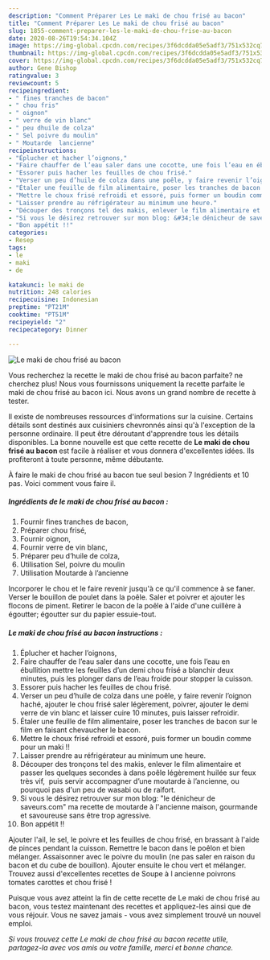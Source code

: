 ```yaml
---
description: "Comment Préparer Les Le maki de chou frisé au bacon"
title: "Comment Préparer Les Le maki de chou frisé au bacon"
slug: 1855-comment-preparer-les-le-maki-de-chou-frise-au-bacon
date: 2020-08-26T19:54:34.104Z
image: https://img-global.cpcdn.com/recipes/3f6dcdda05e5adf3/751x532cq70/le-maki-de-chou-frise-au-bacon-photo-principale-de-la-recette.jpg
thumbnail: https://img-global.cpcdn.com/recipes/3f6dcdda05e5adf3/751x532cq70/le-maki-de-chou-frise-au-bacon-photo-principale-de-la-recette.jpg
cover: https://img-global.cpcdn.com/recipes/3f6dcdda05e5adf3/751x532cq70/le-maki-de-chou-frise-au-bacon-photo-principale-de-la-recette.jpg
author: Gene Bishop
ratingvalue: 3
reviewcount: 5
recipeingredient:
- " fines tranches de bacon"
- " chou fris"
- " oignon"
- " verre de vin blanc"
- " peu dhuile de colza"
- " Sel poivre du moulin"
- " Moutarde  lancienne"
recipeinstructions:
- "Éplucher et hacher l’oignons,"
- "Faire chauffer de l’eau saler dans une cocotte, une fois l’eau en ébullition mettre les feuilles d’un demi chou frisé a blanchir deux minutes, puis les plonger dans de l’eau froide pour stopper la cuisson."
- "Essorer puis hacher les feuilles de chou frisé."
- "Verser un peu d’huile de colza dans une poêle, y faire revenir l’oignon haché, ajouter le chou frisé saler légèrement, poivrer, ajouter le demi verre de vin blanc et laisser cuire 10 minutes, puis laisser refroidir."
- "Étaler une feuille de film alimentaire, poser les tranches de bacon sur le film en faisant chevaucher le bacon."
- "Mettre le choux frisé refroidi et essoré, puis former un boudin comme pour un maki !!"
- "Laisser prendre au réfrigérateur au minimum une heure."
- "Découper des tronçons tel des makis, enlever le film alimentaire et passer les quelques secondes à dans poêle légèrement huilée sur feux très vif,  puis servir accompagner d’une moutarde à l’ancienne, ou pourquoi pas d&#39;un peu de wasabi ou de raifort."
- "Si vous le désirez retrouver sur mon blog: &#34;le dénicheur de saveurs.com&#34; ma recette de moutarde à l&#39;ancienne maison, gourmande et savoureuse sans être trop agressive."
- "Bon appétit !!"
categories:
- Resep
tags:
- le
- maki
- de

katakunci: le maki de 
nutrition: 248 calories
recipecuisine: Indonesian
preptime: "PT21M"
cooktime: "PT51M"
recipeyield: "2"
recipecategory: Dinner

---
```



![Le maki de chou frisé au bacon](https://img-global.cpcdn.com/recipes/3f6dcdda05e5adf3/751x532cq70/le-maki-de-chou-frise-au-bacon-photo-principale-de-la-recette.jpg)

Vous recherchez la recette le maki de chou frisé au bacon parfaite? ne cherchez plus! Nous vous fournissons uniquement la recette parfaite le maki de chou frisé au bacon ici. Nous avons un grand nombre de recette à tester.

Il existe de nombreuses ressources d'informations sur la cuisine. Certains détails sont destinés aux cuisiniers chevronnés ainsi qu'à l'exception de la personne ordinaire. Il peut être déroutant d'apprendre tous les détails disponibles. La bonne nouvelle est que cette recette de <strong> Le maki de chou frisé au bacon </strong> est facile à réaliser et vous donnera d'excellentes idées. Ils profiteront à toute personne, même débutante.

<!--inarticleads1-->

À faire le maki de chou frisé au bacon tue seul besion 7 Ingrédients et 10 pas. Voici comment vous faire il.

##### Ingrédients de le maki de chou frisé au bacon :

1. Fournir  fines tranches de bacon,
1. Préparer  chou frisé,
1. Fournir  oignon,
1. Fournir  verre de vin blanc,
1. Préparer  peu d’huile de colza,
1. Utilisation  Sel, poivre du moulin
1. Utilisation  Moutarde à l’ancienne


Incorporer le chou et le faire revenir jusqu&#39;à ce qu&#39;il commence à se faner. Verser le bouillon de poulet dans la poêle. Saler et poivrer et ajouter les flocons de piment. Retirer le bacon de la poêle à l&#39;aide d&#39;une cuillère à égoutter; égoutter sur du papier essuie-tout. 

<!--inarticleads2-->

##### Le maki de chou frisé au bacon instructions :

1. Éplucher et hacher l’oignons,
1. Faire chauffer de l’eau saler dans une cocotte, une fois l’eau en ébullition mettre les feuilles d’un demi chou frisé a blanchir deux minutes, puis les plonger dans de l’eau froide pour stopper la cuisson.
1. Essorer puis hacher les feuilles de chou frisé.
1. Verser un peu d’huile de colza dans une poêle, y faire revenir l’oignon haché, ajouter le chou frisé saler légèrement, poivrer, ajouter le demi verre de vin blanc et laisser cuire 10 minutes, puis laisser refroidir.
1. Étaler une feuille de film alimentaire, poser les tranches de bacon sur le film en faisant chevaucher le bacon.
1. Mettre le choux frisé refroidi et essoré, puis former un boudin comme pour un maki !!
1. Laisser prendre au réfrigérateur au minimum une heure.
1. Découper des tronçons tel des makis, enlever le film alimentaire et passer les quelques secondes à dans poêle légèrement huilée sur feux très vif,  puis servir accompagner d’une moutarde à l’ancienne, ou pourquoi pas d&#39;un peu de wasabi ou de raifort.
1. Si vous le désirez retrouver sur mon blog: &#34;le dénicheur de saveurs.com&#34; ma recette de moutarde à l&#39;ancienne maison, gourmande et savoureuse sans être trop agressive.
1. Bon appétit !!


Ajouter l&#39;ail, le sel, le poivre et les feuilles de chou frisé, en brassant à l&#39;aide de pinces pendant la cuisson. Remettre le bacon dans le poêlon et bien mélanger. Assaisonner avec le poivre du moulin (ne pas saler en raison du bacon et du cube de bouillon). Ajouter ensuite le chou vert et mélanger. Trouvez aussi d&#39;excellentes recettes de Soupe à l ancienne poivrons tomates carottes et chou frisé ! 

<!--inarticleads1-->

<p>
Puisque vous avez atteint la fin de cette recette de Le maki de chou frisé au bacon, vous testez maintenant des recettes et appliquez-les ainsi que de vous réjouir. Vous ne savez jamais - vous avez simplement trouvé un nouvel emploi.
</p>

<p>
<i>Si vous trouvez cette Le maki de chou frisé au bacon recette utile, partagez-la avec vos amis ou votre famille, merci et bonne chance.</i>
</p>
